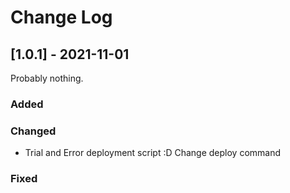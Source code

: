 
# Change Log

## [1.0.1] - 2021-11-01
  
Probably nothing.
 
### Added
 
### Changed
  
- Trial and Error deployment script :D
  Change deploy command
 
### Fixed
